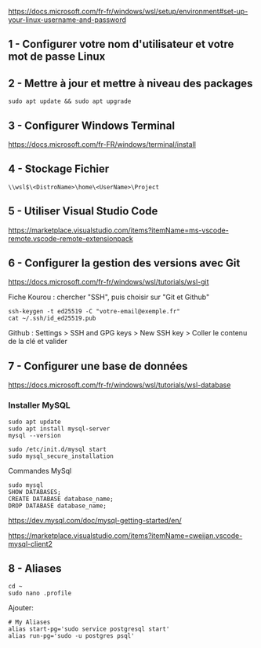 https://docs.microsoft.com/fr-fr/windows/wsl/setup/environment#set-up-your-linux-username-and-password



## 1 - Configurer votre nom d'utilisateur et votre mot de passe Linux


## 2 - Mettre à jour et mettre à niveau des packages

```sudo
sudo apt update && sudo apt upgrade

```



## 3 - Configurer Windows Terminal

https://docs.microsoft.com/fr-FR/windows/terminal/install



## 4 - Stockage Fichier


```
\\wsl$\<DistroName>\home\<UserName>\Project

```


## 5 - Utiliser Visual Studio Code

https://marketplace.visualstudio.com/items?itemName=ms-vscode-remote.vscode-remote-extensionpack



## 6 - Configurer la gestion des versions avec Git

https://docs.microsoft.com/fr-fr/windows/wsl/tutorials/wsl-git

Fiche Kourou : chercher "SSH", puis choisir sur "Git et Github"

```
ssh-keygen -t ed25519 -C "votre-email@exemple.fr" 
cat ~/.ssh/id_ed25519.pub

```

Github : Settings > SSH and GPG keys > New SSH key > Coller le contenu de la clé et valider




## 7 - Configurer une base de données

https://docs.microsoft.com/fr-fr/windows/wsl/tutorials/wsl-database


### Installer MySQL

```
sudo apt update
sudo apt install mysql-server
mysql --version
```

```
sudo /etc/init.d/mysql start
sudo mysql_secure_installation

```

Commandes MySql

```
sudo mysql
SHOW DATABASES;
CREATE DATABASE database_name;
DROP DATABASE database_name;
```

https://dev.mysql.com/doc/mysql-getting-started/en/

https://marketplace.visualstudio.com/items?itemName=cweijan.vscode-mysql-client2


## 8 - Aliases

```
cd ~
sudo nano .profile
```

Ajouter: 

```
# My Aliases
alias start-pg='sudo service postgresql start'
alias run-pg='sudo -u postgres psql'
```
